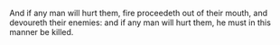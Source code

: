 And if any man will hurt them, fire proceedeth out of their mouth, and devoureth their enemies: and if any man will hurt them, he must in this manner be killed.
